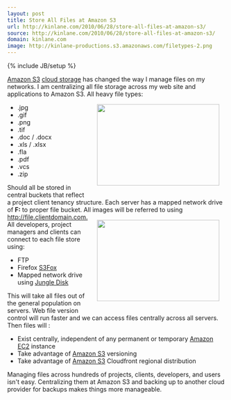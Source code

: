 ```yaml
---
layout: post
title: Store All Files at Amazon S3
url: http://kinlane.com/2010/06/28/store-all-files-at-amazon-s3/
source: http://kinlane.com/2010/06/28/store-all-files-at-amazon-s3/
domain: kinlane.com
image: http://kinlane-productions.s3.amazonaws.com/filetypes-2.png
---
```

{% include JB/setup %}<p><!DOCTYPE html PUBLIC "-//W3C//DTD XHTML 1.0 Transitional//EN"
    "http://www.w3.org/TR/xhtml1/DTD/xhtml1-transitional.dtd">
<html xmlns="http://www.w3.org/1999/xhtml">
  <head>
    <title></title>
  </head>
  <body>
    <a href="../category/amazon/amazon-s3/">Amazon S3</a> <a href="http://www.kinlane.com/2010/06/cloud-storage-api-standard/">cloud storage</a> has changed the way I manage files on my networks. I
    am centralizing all file storage across my web site and applications to Amazon S3. All heavy file types: <img style="padding: 15px;" title="Amazon S3 File Storage" src=
    "http://kinlane-productions.s3.amazonaws.com/filetypes-2.png" alt="" width="282" height="187" align="right" />
    <ul class="mainlist">
      <li>.jpg
      </li>
      <li>.gif
      </li>
      <li>.png
      </li>
      <li>.tif
      </li>
      <li>.doc / .docx
      </li>
      <li>.xls / .xlsx
      </li>
      <li>.fla
      </li>
      <li>.pdf
      </li>
      <li>.vcs
      </li>
      <li>.zip
      </li>
    </ul>Should all be stored in central buckets that reflect a project client tenancy structure. Each server has a mapped network drive of <strong>F:</strong> to proper file bucket. All images will
    be referred to using <span style="text-decoration: underline;">http://file.clientdomain.com.</span> <img style="padding: 15px;" title="Amazon Web Services" src=
    "http://kinlane-productions.s3.amazonaws.com/AWS_LOGO_CMYK.jpg" alt="" width="282" height="187" align="right" />All developers, project managers and clients can connect to each file store using:
    <ul class="mainlist">
      <li>FTP
      </li>
      <li>Firefox <a href="https://addons.mozilla.org/en-US/firefox/addon/3247/" target="_blank">S3Fox</a>
      </li>
      <li>Mapped network drive using <a href="https://www.jungledisk.com/" target="_blank">Jungle Disk</a>
      </li>
    </ul>This will take all files out of the general population on servers. Web file version control will run faster and we can access files centrally across all servers. Then files will :
    <ul class="mainlist">
      <li>Exist centrally, independent of any permanent or temporary <a href="http://www.kinlane.com/category/amazon/amazon-ec2/">Amazon EC2</a> instance
      </li>
      <li>Take advantage of <a href="http://www.kinlane.com/category/amazon/amazon-s3/">Amazon S3</a> versioning
      </li>
      <li>Take advantage of <a href="../category/amazon/amazon-s3/">Amazon S3</a> Cloudfront regional distribution
      </li>
    </ul>Managing files across hundreds of projects, clients, developers, and users isn't easy. Centralizing them at Amazon S3 and backing up to another cloud provider for backups makes things more
    manageable.
  </body>
</html></p>
